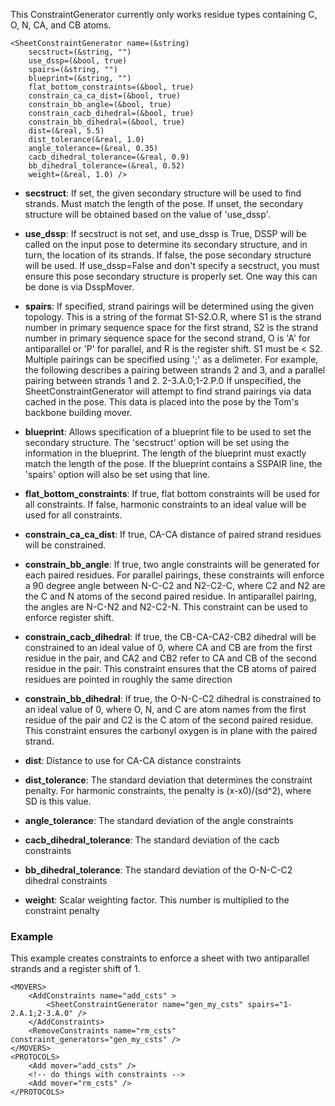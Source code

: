 This ConstraintGenerator currently only works residue types containing C, O, N, CA, and CB atoms.


```
<SheetConstraintGenerator name=(&string)
    secstruct=(&string, "")
    use_dssp=(&bool, true)
    spairs=(&string, "")
    blueprint=(&string, "")
    flat_bottom_constraints=(&bool, true)
    constrain_ca_ca_dist=(&bool, true)
    constrain_bb_angle=(&bool, true)
    constrain_cacb_dihedral=(&bool, true)
    constrain_bb_dihedral=(&bool, true)
    dist=(&real, 5.5)
    dist_tolerance(&real, 1.0)
    angle_tolerance=(&real, 0.35)
    cacb_dihedral_tolerance=(&real, 0.9)
    bb_dihedral_tolerance=(&real, 0.52)
    weight=(&real, 1.0) />
```

* **secstruct**: If set, the given secondary structure will be used to find strands.  Must match the length of the pose.  If unset, the secondary structure will be obtained based on the value of 'use_dssp'.

* **use_dssp**: If secstruct is not set, and use_dssp is True, DSSP will be called on the input pose to determine its secondary structure, and in turn, the location of its strands. If false, the pose secondary structure will be used.  If use_dssp=False and don't specify a secstruct, you must ensure this pose secondary structure is properly set. One way this can be done is via DsspMover.

* **spairs**: If specified, strand pairings will be determined using the given topology.  This is a string of the format S1-S2.O.R, where S1 is the strand number in primary sequence space for the first strand, S2 is the strand number in primary sequence space for the second strand, O is 'A' for antiparallel or 'P' for parallel, and R is the register shift. S1 must be < S2. Multiple pairings can be specified using ';' as a delimeter. For example, the following describes a pairing between strands 2 and 3, and a parallel pairing between strands 1 and 2.
    2-3.A.0;1-2.P.0
If unspecified, the SheetConstraintGenerator will attempt to find strand pairings via data cached in the pose.  This data is placed into the pose by the Tom's backbone building mover.

* **blueprint**: Allows specification of a blueprint file to be used to set the secondary structure. The 'secstruct' option will be set using the information in the blueprint. The length of the blueprint must exactly match the length of the pose. If the blueprint contains a SSPAIR line, the 'spairs' option will also be set using that line.

* **flat_bottom_constraints**: If true, flat bottom constraints will be used for all constraints.  If false, harmonic constraints to an ideal value will be used for all constraints.

* **constrain_ca_ca_dist**: If true, CA-CA distance of paired strand residues will be constrained.

* **constrain_bb_angle**: If true, two angle constraints will be generated for each paired residues.  For parallel pairings, these constraints will enforce a 90 degree angle between N-C-C2 and N2-C2-C, where C2 and N2 are the C and N atoms of the second paired residue. In antiparallel pairing, the angles are N-C-N2 and N2-C2-N. This constraint can be used to enforce register shift.

* **constrain_cacb_dihedral**: If true, the CB-CA-CA2-CB2 dihedral will be constrained to an ideal value of 0, where CA and CB are from the first residue in the pair, and CA2 and CB2 refer to CA and CB of the second residue in the pair. This constraint ensures that the CB atoms of paired residues are pointed in roughly the same direction

* **constrain_bb_dihedral**: If true, the O-N-C-C2 dihedral is constrained to an ideal value of 0, where O, N, and C are atom names from the first residue of the pair and C2 is the C atom of the second paired residue. This constraint ensures the carbonyl oxygen is in plane with the paired strand.

* **dist**: Distance to use for CA-CA distance constraints

* **dist_tolerance**: The standard deviation that determines the constraint penalty.  For harmonic constraints, the penalty is (x-x0)/(sd^2), where SD is this value.

* **angle_tolerance**: The standard deviation of the angle constraints
* **cacb_dihedral_tolerance**: The standard deviation of the cacb constraints
* **bb_dihedral_tolerance**: The standard deviation of the O-N-C-C2 dihedral constraints
* **weight**: Scalar weighting factor. This number is multiplied to the constraint penalty

### Example

This example creates constraints to enforce a sheet with two antiparallel strands and a register shift of 1.

```
<MOVERS>
    <AddConstraints name="add_csts" >
        <SheetConstraintGenerator name="gen_my_csts" spairs="1-2.A.1;2-3.A.0" />
    </AddConstraints>
    <RemoveConstraints name="rm_csts" constraint_generators="gen_my_csts" />
</MOVERS>
<PROTOCOLS>
    <Add mover="add_csts" />
    <!-- do things with constraints -->
    <Add mover="rm_csts" />
</PROTOCOLS>
```